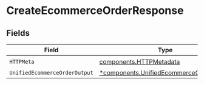 # CreateEcommerceOrderResponse


## Fields

| Field                                                                                             | Type                                                                                              | Required                                                                                          | Description                                                                                       |
| ------------------------------------------------------------------------------------------------- | ------------------------------------------------------------------------------------------------- | ------------------------------------------------------------------------------------------------- | ------------------------------------------------------------------------------------------------- |
| `HTTPMeta`                                                                                        | [components.HTTPMetadata](../../models/components/httpmetadata.md)                                | :heavy_check_mark:                                                                                | N/A                                                                                               |
| `UnifiedEcommerceOrderOutput`                                                                     | [*components.UnifiedEcommerceOrderOutput](../../models/components/unifiedecommerceorderoutput.md) | :heavy_minus_sign:                                                                                | N/A                                                                                               |